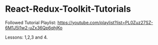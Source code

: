 ﻿# React-Redux-Toolkit-Tutorials
Followed Tutorial Playlist: https://youtube.com/playlist?list=PL0Zuz27SZ-6M1J5I1w2-uZx36Qp6qhjKo

Lessons: 1,2,3 and 4.
